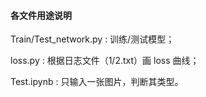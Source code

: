 #### 各文件用途说明  

Train/Test_network.py : 训练/测试模型；  

loss.py : 根据日志文件（1/2.txt）画 loss 曲线；  

Test.ipynb : 只输入一张图片，判断其类型。
